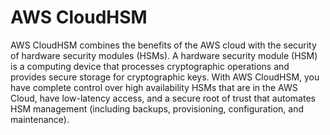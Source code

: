 # AWS CloudHSM

AWS CloudHSM combines the benefits of the AWS cloud with the security of hardware security modules (HSMs). A hardware security module (HSM) is a computing device that processes cryptographic operations and provides secure storage for cryptographic keys. With AWS CloudHSM, you have complete control over high availability HSMs that are in the AWS Cloud, have low-latency access, and a secure root of trust that automates HSM management (including backups, provisioning, configuration, and maintenance).
